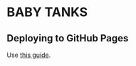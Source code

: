 # BABY TANKS

## Deploying to GitHub Pages

Use [this guide](https://help.github.com/articles/creating-project-pages-manually).

